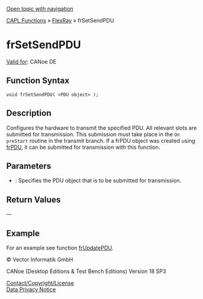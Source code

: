 [Open topic with navigation](../../../../../CANoeDEFamily.htm#Topics/CAPLFunctions/FlexRay/Functions/CAPLfunctionFRSetSendPDU.md)

[CAPL Functions](../../CAPLfunctions.md) » [FlexRay](../CAPLfunctionsFlexrayOverview.md) » frSetSendPDU

# frSetSendPDU

[Valid for](../../../Shared/FeatureAvailability.md):  CANoe DE

## Function Syntax

```plaintext
void frSetSendPDU( <PDU object> );
```

## Description

Configures the hardware to transmit the specified PDU. All relevant slots are submitted for transmission. This submission must take place in the `On preStart` routine in the transmit branch. If a frPDU object was created using [frPDU](../Objects/CAPLfunctionFrPDU.md), it can be submitted for transmission with this function.

## Parameters

- **<PDU object>**: Specifies the PDU object that is to be submitted for transmission.

## Return Values

—

## Example

For an example see function [frUpdatePDU](CAPLfunctionFRUpdatePDU.md).

© Vector Informatik GmbH

CANoe (Desktop Editions & Test Bench Editions) Version 18 SP3

[Contact/Copyright/License](../../../Shared/ContactCopyrightLicense.md)  
[Data Privacy Notice](https://www.vector.com/int/en/company/get-info/privacy-policy/)